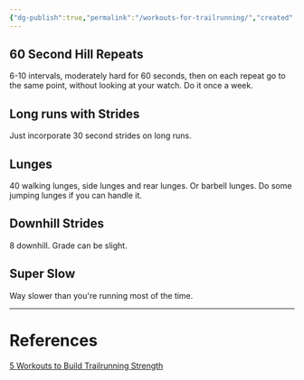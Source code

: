 ```yaml
---
{"dg-publish":true,"permalink":"/workouts-for-trailrunning/","created":"2024-03-05T20:35:54.000-05:00","updated":"2024-03-05T20:35:54.000-05:00"}
---
```


## 60 Second Hill Repeats
6-10 intervals, moderately hard for 60 seconds, then on each repeat go to the same point, without looking at your watch. Do it once a week.

## Long runs with Strides
Just incorporate 30 second strides on long runs.

## Lunges
40 walking lunges, side lunges and rear lunges. Or barbell lunges. Do some jumping lunges if you can handle it.

## Downhill Strides
8 downhill. Grade can be slight. 

## Super Slow
Way slower than you're running most of the time. 

--- 
# References
[5 Workouts to Build Trailrunning Strength](https://www.trailrunnermag.com/training/workouts-training/5-workouts-to-build-trail-race-ready-strength)